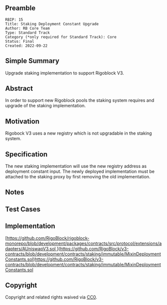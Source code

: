 ## Preamble

    RBIP: 15
    Title: Staking Deployment Constant Upgrade
    Author: RB Core Team
    Type: Standard Track
    Category (*only required for Standard Track): Core
    Status: Final
    Created: 2022-09-22

## Simple Summary

Upgrade staking implementation to support Rigoblock V3.

## Abstract

In order to support new Rigoblock pools the staking system requires and upgrade of the staking implementation.

## Motivation

Rigobock V3 uses a new registry which is not upgradable in the staking system.

## Specification

The new staking implementation will use the new registry address as deployment constant input.
The newly deployed implementation must be attached to the staking proxy by first removing the old implementation.

## Notes

## Test Cases

## Implementation

[[https://github.com/RigoBlock/rigoblock-monorepo/blob/development/packages/contracts/src/protocol/extensions/adapters/AUniswapV3.sol
](https://github.com/RigoBlock/v3-contracts/tree/development/contracts)](https://github.com/RigoBlock/v3-contracts/blob/development/contracts/staking/immutable/MixinDeploymentConstants.sol)https://github.com/RigoBlock/v3-contracts/blob/development/contracts/staking/immutable/MixinDeploymentConstants.sol

## Copyright

Copyright and related rights waived via [CC0](https://creativecommons.org/publicdomain/zero/1.0/).
